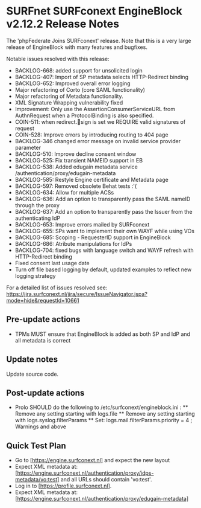 # SURFnet SURFconext EngineBlock v2.12.2 Release Notes #

The 'phpFederate Joins SURFconext' release.
Note that this is a very large release of EngineBlock with many features and bugfixes.

Notable issues resolved with this release:

* BACKLOG-668: added support for unsolicited login
* BACKLOG-407: Import of SP metadata selects HTTP-Redirect binding
* BACKLOG-652: Improved overall error logging
* Major refactoring of Corto (core SAML functionality)
* Major refactoring of Metadata functionality.
* XML Signature Wrapping vulnerability fixed
* Improvement: Only use the AssertionConsumerServiceURL from AuthnRequest when a ProtocolBinding is also specified.
* COIN-511: when redirect.sign is set we REQUIRE valid signatures of request
* COIN-528: Improve errors by introducing routing to 404 page
* BACKLOG-346 changed error message on invalid service provider parameter
* BACKLOG-510: Improve decline consent window
* BACKLOG-525: Fix transient NAMEID support in EB
* BACKLOG-538: Added edugain metadata service /authentication/proxy/edugain-metadata
* BACKLOG-585: Restyle Engine certificate and Metadata page
* BACKLOG-597: Removed obsolete Behat tests :'(
* BACKLOG-634: Allow for multiple ACSs
* BACKLOG-636: Add an option to transparently pass the SAML nameID through the proxy
* BACKLOG-637: Add an option to transparently pass the Issuer from the authenticating IdP
* BACKLOG-653: Improve errors mailed by SURFconext
* BACKLOG-655: SPs want to implement their own WAYF while using VOs
* BACKLOG-685: Scoping - RequesterID support in EngineBlock
* BACKLOG-686: Atribute manipulations for IdPs
* BACKLOG-704: fixed bugs with language switch and WAYF refresh with HTTP-Redirect binding
* Fixed consent last usage date
* Turn off file based logging by default, updated examples to reflect new logging strategy

For a detailed list of issues resolved see:
https://jira.surfconext.nl/jira/secure/IssueNavigator.jspa?mode=hide&requestId=10661


Pre-update actions
------------------
* TPMs MUST ensure that EngineBlock is added as both SP and IdP and all metadata is correct


Update notes
------------
Update source code.


Post-update actions
------------------
* Prolo SHOULD do the following to /etc/surfconext/engineblock.ini :
** Remove any setting starting with logs.file
** Remove any setting starting with logs.syslog.filterParams
** Set: logs.mail.filterParams.priority = 4 ; Warnings and above


Quick Test Plan
---------------
* Go to [https://engine.surfconext.nl] and expect the new layout
* Expect XML metadata at: [https://engine.surfconext.nl/authentication/proxy/idps-metadata/vo:test] and all URLs should contain 'vo:test'.
* Log in to [https://profile.surfconext.nl].
* Expect XML metadata at: [https://engine.surfconext.nl/authentication/proxy/edugain-metadata]
